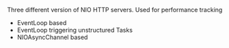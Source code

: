 Three different version of NIO HTTP servers. Used for performance tracking
- EventLoop based
- EventLoop triggering unstructured Tasks
- NIOAsyncChannel based
